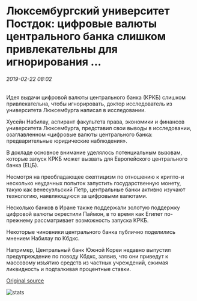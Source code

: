 # Люксембургский университет Постдок: цифровые валюты центрального банка слишком привлекательны для игнорирования ...

###### 2019-02-22 08:02

Идея выдачи цифровой валюты центрального банка (КРКБ) слишком привлекательна, чтобы игнорировать, доктор исследователь из университета Люксембурга написал в исследовании.

Хусейн Набилау, аспирант факультета права, экономики и финансов университета Люксембурга, представил свои выводы в исследовании, озаглавленном «цифровые валюты центрального банка: предварительные юридические наблюдения».

В докладе основное внимание уделялось потенциальным вызовам, которые запуск КРКБ может вызвать для Европейского центрального банка (ЕЦБ).

Несмотря на преобладающее скептицизм по отношению к крипто-и несколько неудачных попыток запустить государственную монету, такую как венесуэльский Петр, центральные банки активно изучают технологию, наявляющуюся за цифровыми валютами.

Несколько банков в Иране также поддержали золотую поддержку цифровой валюты окрестили Паймон, в то время как Египет по-прежнему рассматривает возможность запуска КРКБ.

Некоторые чиновники центрального банка публично поделились мнением Набилау по Кбдкс.

Например, Центральный банк Южной Кореи недавно выпустил предупреждение по поводу Кбдкс, заявив, что они приведут к массовому изъятию средств из частных учреждений, сжимая ликвидность и подталкивая процентные ставки.

[Original source](https://cointelegraph.com/news/luxembourg-university-postdoc-central-bank-digital-currencies-too-attractive-to-ignore)

![stats](https://c.statcounter.com/11760860/0/a89fa40b/1/ "stats")